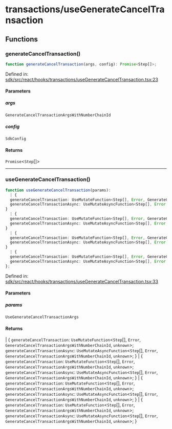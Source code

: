 # transactions/useGenerateCancelTransaction

## Functions

### generateCancelTransaction()

```ts
function generateCancelTransaction(args, config): Promise<Step[]>;
```

Defined in: [sdk/src/react/hooks/transactions/useGenerateCancelTransaction.tsx:23](https://github.com/0xsequence/marketplace-sdk/blob/6a4808051b4d56769c8daea217398414041a4d84/sdk/src/react/hooks/transactions/useGenerateCancelTransaction.tsx#L23)

#### Parameters

##### args

`GenerateCancelTransactionArgsWithNumberChainId`

##### config

`SdkConfig`

#### Returns

`Promise`\<`Step`[]\>

***

### useGenerateCancelTransaction()

```ts
function useGenerateCancelTransaction(params): 
  | {
  generateCancelTransaction: UseMutateFunction<Step[], Error, GenerateCancelTransactionArgsWithNumberChainId, unknown>;
  generateCancelTransactionAsync: UseMutateAsyncFunction<Step[], Error, GenerateCancelTransactionArgsWithNumberChainId, unknown>;
}
  | {
  generateCancelTransaction: UseMutateFunction<Step[], Error, GenerateCancelTransactionArgsWithNumberChainId, unknown>;
  generateCancelTransactionAsync: UseMutateAsyncFunction<Step[], Error, GenerateCancelTransactionArgsWithNumberChainId, unknown>;
}
  | {
  generateCancelTransaction: UseMutateFunction<Step[], Error, GenerateCancelTransactionArgsWithNumberChainId, unknown>;
  generateCancelTransactionAsync: UseMutateAsyncFunction<Step[], Error, GenerateCancelTransactionArgsWithNumberChainId, unknown>;
}
  | {
  generateCancelTransaction: UseMutateFunction<Step[], Error, GenerateCancelTransactionArgsWithNumberChainId, unknown>;
  generateCancelTransactionAsync: UseMutateAsyncFunction<Step[], Error, GenerateCancelTransactionArgsWithNumberChainId, unknown>;
};
```

Defined in: [sdk/src/react/hooks/transactions/useGenerateCancelTransaction.tsx:33](https://github.com/0xsequence/marketplace-sdk/blob/6a4808051b4d56769c8daea217398414041a4d84/sdk/src/react/hooks/transactions/useGenerateCancelTransaction.tsx#L33)

#### Parameters

##### params

`UseGenerateCancelTransactionArgs`

#### Returns

  \| \{
  `generateCancelTransaction`: `UseMutateFunction`\<`Step`[], `Error`, `GenerateCancelTransactionArgsWithNumberChainId`, `unknown`\>;
  `generateCancelTransactionAsync`: `UseMutateAsyncFunction`\<`Step`[], `Error`, `GenerateCancelTransactionArgsWithNumberChainId`, `unknown`\>;
\}
  \| \{
  `generateCancelTransaction`: `UseMutateFunction`\<`Step`[], `Error`, `GenerateCancelTransactionArgsWithNumberChainId`, `unknown`\>;
  `generateCancelTransactionAsync`: `UseMutateAsyncFunction`\<`Step`[], `Error`, `GenerateCancelTransactionArgsWithNumberChainId`, `unknown`\>;
\}
  \| \{
  `generateCancelTransaction`: `UseMutateFunction`\<`Step`[], `Error`, `GenerateCancelTransactionArgsWithNumberChainId`, `unknown`\>;
  `generateCancelTransactionAsync`: `UseMutateAsyncFunction`\<`Step`[], `Error`, `GenerateCancelTransactionArgsWithNumberChainId`, `unknown`\>;
\}
  \| \{
  `generateCancelTransaction`: `UseMutateFunction`\<`Step`[], `Error`, `GenerateCancelTransactionArgsWithNumberChainId`, `unknown`\>;
  `generateCancelTransactionAsync`: `UseMutateAsyncFunction`\<`Step`[], `Error`, `GenerateCancelTransactionArgsWithNumberChainId`, `unknown`\>;
\}

